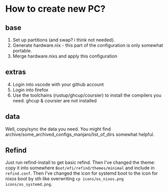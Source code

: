 # How to create new PC?

## base

1. Set up partitions (and swap? i think not needed).
2. Generate hardware.nix - this part of the configuration is only somewhat portable.
3. Merge hardware.nixs and apply this configuration

## extras

4. Login into vscode with your github account
5. Login into firefox
6. Use the toolchains (rustup/ghcup/coursier) to install the compilers you need. ghcup & coursier are not installed

## data

Well, copy/sync the data you need. You might find archive/some_archived_configs_manjaro/list_of_dirs somewhat helpful.

## Refind 

Just run refind-install to get basic refind.
Then I've changed the theme: copy it into somewhere `Boot/efi/refind/themes/minimal` and include in `refind.conf`.
Then I've changed the icon for systemd boot to the icon for nixos boot by sth like overwriting `cp icons/os_nixos.png icons/os_systemd.png`.

